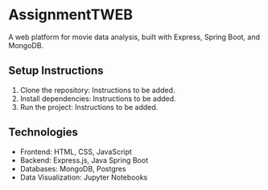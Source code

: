 # AssignmentTWEB

A web platform for movie data analysis, built with Express, Spring Boot, and MongoDB.

## Setup Instructions
1. Clone the repository: Instructions to be added.
2. Install dependencies: Instructions to be added.
3. Run the project: Instructions to be added.

## Technologies
- Frontend: HTML, CSS, JavaScript
- Backend: Express.js, Java Spring Boot
- Databases: MongoDB, Postgres
- Data Visualization: Jupyter Notebooks
